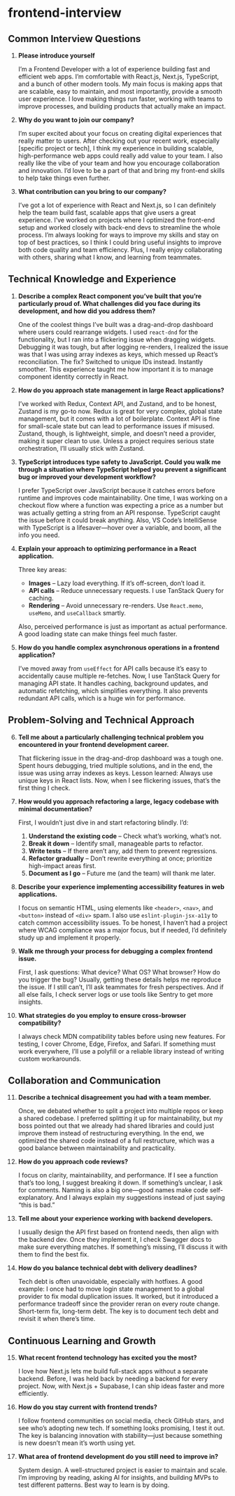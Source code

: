 # frontend-interview

## Common Interview Questions

1.  **Please introduce yourself**

    I’m a Frontend Developer with a lot of experience building fast and efficient web apps. I’m comfortable with React.js, Next.js, TypeScript, and a bunch of other modern tools. My main focus is making apps that are scalable, easy to maintain, and most importantly, provide a smooth user experience. I love making things run faster, working with teams to improve processes, and building products that actually make an impact.

2.  **Why do you want to join our company?**

    I’m super excited about your focus on creating digital experiences that really matter to users. After checking out your recent work, especially [specific project or tech], I think my experience in building scalable, high-performance web apps could really add value to your team. I also really like the vibe of your team and how you encourage collaboration and innovation. I’d love to be a part of that and bring my front-end skills to help take things even further.

3.  **What contribution can you bring to our company?**

    I’ve got a lot of experience with React and Next.js, so I can definitely help the team build fast, scalable apps that give users a great experience. I’ve worked on projects where I optimized the front-end setup and worked closely with back-end devs to streamline the whole process. I’m always looking for ways to improve my skills and stay on top of best practices, so I think I could bring useful insights to improve both code quality and team efficiency. Plus, I really enjoy collaborating with others, sharing what I know, and learning from teammates.

## Technical Knowledge and Experience

1.  **Describe a complex React component you’ve built that you’re particularly proud of. What challenges did you face during its development, and how did you address them?**

    One of the coolest things I’ve built was a drag-and-drop dashboard where users could rearrange widgets. I used `react-dnd` for the functionality, but I ran into a flickering issue when dragging widgets. Debugging it was tough, but after logging re-renders, I realized the issue was that I was using array indexes as keys, which messed up React’s reconciliation. The fix? Switched to unique IDs instead. Instantly smoother. This experience taught me how important it is to manage component identity correctly in React.

2.  **How do you approach state management in large React applications?**

    I’ve worked with Redux, Context API, and Zustand, and to be honest, Zustand is my go-to now. Redux is great for very complex, global state management, but it comes with a lot of boilerplate. Context API is fine for small-scale state but can lead to performance issues if misused. Zustand, though, is lightweight, simple, and doesn’t need a provider, making it super clean to use. Unless a project requires serious state orchestration, I’ll usually stick with Zustand.

3.  **TypeScript introduces type safety to JavaScript. Could you walk me through a situation where TypeScript helped you prevent a significant bug or improved your development workflow?**

    I prefer TypeScript over JavaScript because it catches errors before runtime and improves code maintainability. One time, I was working on a checkout flow where a function was expecting a price as a number but was actually getting a string from an API response. TypeScript caught the issue before it could break anything. Also, VS Code’s IntelliSense with TypeScript is a lifesaver—hover over a variable, and boom, all the info you need.

4.  **Explain your approach to optimizing performance in a React application.**

    Three key areas:

    * **Images** – Lazy load everything. If it’s off-screen, don’t load it.
    * **API calls** – Reduce unnecessary requests. I use TanStack Query for caching.
    * **Rendering** – Avoid unnecessary re-renders. Use `React.memo`, `useMemo`, and `useCallback` smartly.

    Also, perceived performance is just as important as actual performance. A good loading state can make things feel much faster.

5.  **How do you handle complex asynchronous operations in a frontend application?**

    I’ve moved away from `useEffect` for API calls because it’s easy to accidentally cause multiple re-fetches. Now, I use TanStack Query for managing API state. It handles caching, background updates, and automatic refetching, which simplifies everything. It also prevents redundant API calls, which is a huge win for performance.

## Problem-Solving and Technical Approach

6.  **Tell me about a particularly challenging technical problem you encountered in your frontend development career.**

    That flickering issue in the drag-and-drop dashboard was a tough one. Spent hours debugging, tried multiple solutions, and in the end, the issue was using array indexes as keys. Lesson learned: Always use unique keys in React lists. Now, when I see flickering issues, that’s the first thing I check.

7.  **How would you approach refactoring a large, legacy codebase with minimal documentation?**

    First, I wouldn’t just dive in and start refactoring blindly. I’d:

    1.  **Understand the existing code** – Check what’s working, what’s not.
    2.  **Break it down** – Identify small, manageable parts to refactor.
    3.  **Write tests** – If there aren’t any, add them to prevent regressions.
    4.  **Refactor gradually** – Don’t rewrite everything at once; prioritize high-impact areas first.
    5.  **Document as I go** – Future me (and the team) will thank me later.

8.  **Describe your experience implementing accessibility features in web applications.**

    I focus on semantic HTML, using elements like `<header>`, `<nav>`, and `<button>` instead of `<div>` spam. I also use `eslint-plugin-jsx-a11y` to catch common accessibility issues. To be honest, I haven’t had a project where WCAG compliance was a major focus, but if needed, I’d definitely study up and implement it properly.

9.  **Walk me through your process for debugging a complex frontend issue.**

    First, I ask questions: What device? What OS? What browser? How do you trigger the bug? Usually, getting these details helps me reproduce the issue. If I still can’t, I’ll ask teammates for fresh perspectives. And if all else fails, I check server logs or use tools like Sentry to get more insights.

10. **What strategies do you employ to ensure cross-browser compatibility?**

    I always check MDN compatibility tables before using new features. For testing, I cover Chrome, Edge, Firefox, and Safari. If something must work everywhere, I’ll use a polyfill or a reliable library instead of writing custom workarounds.

## Collaboration and Communication

11. **Describe a technical disagreement you had with a team member.**

    Once, we debated whether to split a project into multiple repos or keep a shared codebase. I preferred splitting it up for maintainability, but my boss pointed out that we already had shared libraries and could just improve them instead of restructuring everything. In the end, we optimized the shared code instead of a full restructure, which was a good balance between maintainability and practicality.

12. **How do you approach code reviews?**

    I focus on clarity, maintainability, and performance. If I see a function that’s too long, I suggest breaking it down. If something’s unclear, I ask for comments. Naming is also a big one—good names make code self-explanatory. And I always explain my suggestions instead of just saying “this is bad.”

13. **Tell me about your experience working with backend developers.**

    I usually design the API first based on frontend needs, then align with the backend dev. Once they implement it, I check Swagger docs to make sure everything matches. If something’s missing, I’ll discuss it with them to find the best fix.

14. **How do you balance technical debt with delivery deadlines?**

    Tech debt is often unavoidable, especially with hotfixes. A good example: I once had to move login state management to a global provider to fix modal duplication issues. It worked, but it introduced a performance tradeoff since the provider reran on every route change. Short-term fix, long-term debt. The key is to document tech debt and revisit it when there’s time.

## Continuous Learning and Growth

15. **What recent frontend technology has excited you the most?**

    I love how Next.js lets me build full-stack apps without a separate backend. Before, I was held back by needing a backend for every project. Now, with Next.js + Supabase, I can ship ideas faster and more efficiently.

16. **How do you stay current with frontend trends?**

    I follow frontend communities on social media, check GitHub stars, and see who’s adopting new tech. If something looks promising, I test it out. The key is balancing innovation with stability—just because something is new doesn’t mean it’s worth using yet.

17. **What area of frontend development do you still need to improve in?**

    System design. A well-structured project is easier to maintain and scale. I’m improving by reading, asking AI for insights, and building MVPs to test different patterns. Best way to learn is by doing.
